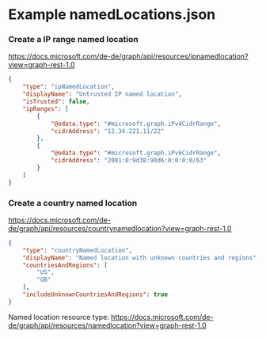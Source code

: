 # Example namedLocations.json

### Create a IP range named location
https://docs.microsoft.com/de-de/graph/api/resources/ipnamedlocation?view=graph-rest-1.0
```json
{
    "type": "ipNamedLocation",
    "displayName": "Untrusted IP named location",
    "isTrusted": false,
    "ipRanges": [
        {
            "@odata.type": "#microsoft.graph.iPv4CidrRange",
            "cidrAddress": "12.34.221.11/22"
        },
        {
            "@odata.type": "#microsoft.graph.iPv6CidrRange",
            "cidrAddress": "2001:0:9d38:90d6:0:0:0:0/63"
        }
    ]
}
```

### Create a country named location
https://docs.microsoft.com/de-de/graph/api/resources/countrynamedlocation?view=graph-rest-1.0
```json
{
    "type": "countryNamedLocation",
    "displayName": "Named location with unknown countries and regions",
    "countriesAndRegions": [
        "US",
        "GB"
    ],
    "includeUnknownCountriesAndRegions": true
}
```

Named location resource type: https://docs.microsoft.com/de-de/graph/api/resources/namedlocation?view=graph-rest-1.0